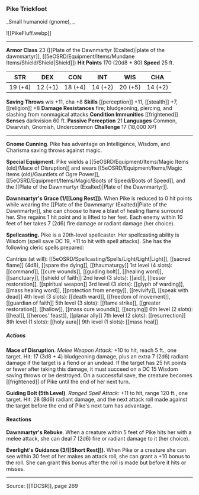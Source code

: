 ### Pike Trickfoot
_Small humanoid (gnome), _

![[PikeFluff.webp]]




---

**Armor Class** 23 ([[Plate of the Dawnmartyr (Exalted)|plate of the dawnmartyr]], [[5eOSRD/Equipment/Items/Mundane Items/Shield/Shield|Shield]])
**Hit Points** 170 (20d8 + 80)
**Speed** 25 ft.

| STR     | DEX     | CON     | INT     | WIS     | CHA     |
|---------|---------|---------|---------|---------|---------|
| 19 (+4) | 12 (+1) | 18 (+4) | 14 (+2) | 20 (+5) | 14 (+2) |

**Saving Throws** wis +11, cha +8
**Skills** [[perception]] +11, [[stealth]] +7, [[religion]] +8
**Damage Resistances** fire; bludgeoning, piercing, and slashing from nonmagical attacks
**Condition Immunities** [[frightened]]
**Senses** darkvision 60 ft.
**Passive Perception** 21
**Languages** Common, Dwarvish, Gnomish, Undercommon
**Challenge** 17 (18,000 XP)

---

**Gnome Cunning**. Pike has advantage on Intelligence, Wisdom, and Charisma saving throws against magic.

**Special Equipment**. Pike wields a [[5eOSRD/Equipment/Items/Magic Items (old)/Mace of Disruption]] and wears [[5eOSRD/Equipment/Items/Magic Items (old)/Gauntlets of Ogre Power]], [[5eOSRD/Equipment/Items/Magic/Boots of Speed/Boots of Speed]], and the [[Plate of the Dawnmartyr (Exalted)|Plate of the Dawnmartyr]].

**Dawnmartyr's Grace (1/[[Long Rest]])**. When Pike is reduced to 0 hit points while wearing the [[Plate of the Dawnmartyr (Exalted)|Plate of the Dawnmartyr]], she can choose to have a blast of healing flame surround her. She regains 1 hit point and is lifted to her feet. Each enemy within 10 feet of her takes 7 (2d6) fire damage or radiant damage (her choice).

**Spellcasting.** Pike is a 20th-level spellcaster. Her spellcasting ability is Wisdom (spell save DC 19, +11 to hit with spell attacks). She has the following cleric spells prepared:

Cantrips (at will): [[5eOSRD/Spellcasting/Spells/Light/Light|Light]], [[sacred flame]] (4d8), [[spare the dying]], [[thaumaturgy]]
1st level (4 slots): [[command]], [[cure wounds]], [[guiding bolt]], [[healing word]], [[sanctuary]], [[shield of faith]]
2nd level (3 slots): [[aid]], [[lesser restoration]], [[spiritual weapon]]
3rd level (3 slots): [[glyph of warding]], [[mass healing word]], [[protection from energy]], [[revivify]], [[speak with dead]]
4th level (3 slots): [[death ward]], [[freedom of movement]], [[guardian of faith]]
5th level (3 slots): [[flame strike]], [[greater restoration]], [[hallow]], [[mass cure wounds]], [[scrying]]
6th level (2 slots): [[heal]], [[heroes' feast]], [[planar ally]]
7th level (2 slots): [[resurrection]]
8th level (1 slots): [[holy aura]]
9th level (1 slots): [[mass heal]]

##### Actions
**Mace of Disruption**. _Melee Weapon Attack:_ +10 to hit, reach 5 ft., one target. Hit: 17 (3d8 + 4) bludgeoning damage, plus an extra 7 (2d6) radiant damage if the target is a fiend or an undead. If the target has 25 hit points or fewer after taking this damage, it must succeed on a DC 15 Wisdom saving throws or be destroyed. On a successful save, the creature becomes [[frightened]] of Pike until the end of her next turn.

**Guiding Bolt (5th Level)**. _Ranged Spell Attack:_ +11 to hit, range 120 ft., one target. Hit: 28 (8d6) radiant damage, and the next attack roll made against the target before the end of Pike's next turn has advantage.

#### Reactions
**Dawnmartyr's Rebuke**. When a creature within 5 feet of Pike hits her with a melee attack, she can deal 7 (2d6) fire or radiant damage to it (her choice).

**Everlight's Guidance (3/[[Short Rest]])**. When Pike or a creature she can see within 30 feet of her makes an attack roll, she can grant a +10 bonus to the roll. She can grant this bonus after the roll is made but before it hits or misses.


---

Source: [[TDCSR]], page 269